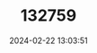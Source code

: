 ---
title: "132759"
category: "Cephalopholis hemistiktos"
draft: false
date: 2024-02-22 13:03:51
languages:
  English: ["Halfspotted Hind", "Yellowfin Hind"]
  Spanish; Castilian: ["Cherna Arábiga"]
  Arabic: ["Eshnenuh", "Ishnainuwa"]
  French: ["Vielle d'Arabie"]
---